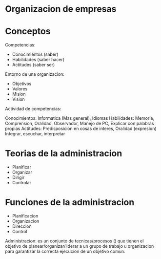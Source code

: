 # Organizacion de empresas

# Conceptos

Competencias:

- Conocimientos (saber)
- Habilidades (saber hacer)
- Actitudes (saber ser)

Entorno de una organizacion:

- Objetivos
- Valores
- Mision
- Vision

Actividad de competencias:

Conocimientos:  Informatica (Mas general), Idiomas
Habilidades: Memoria, Comprension, Oralidad, Observador, Manejo de PC, Explicar con palabras propias
Actitudes: Predisposicion en cosas de interes, Oralidad (expresion)
Integrar, escuchar, interpretar

# Teorias de la administracion

- Planificar
- Organizar
- Dirigir
- Controlar

# Funciones de la administracion

- Planificacion
- Organizacion
- Direccion
- Control

Administracion: es un conjunto de tecnicas/procesos () que tienen el objetivo de planear/organizar/liderar a un grupo de trabajo u organizacion para garantizar la correcta ejecucion de un objetivo comun.